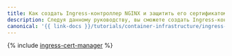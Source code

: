 ```yaml
---
title: Как создать Ingress-контроллер NGINX и защитить его сертификатом {{ lets-encrypt }}
description: Следуя данному руководству, вы сможете создать Ingress-контроллер NGINX и защитить его сертификатом {{ lets-encrypt }}.
canonical: '{{ link-docs }}/tutorials/container-infrastructure/ingress-cert-manager'
---
```


{% include [ingress-cert-manager](../../_tutorials/k8s/ingress-cert-manager.md) %}